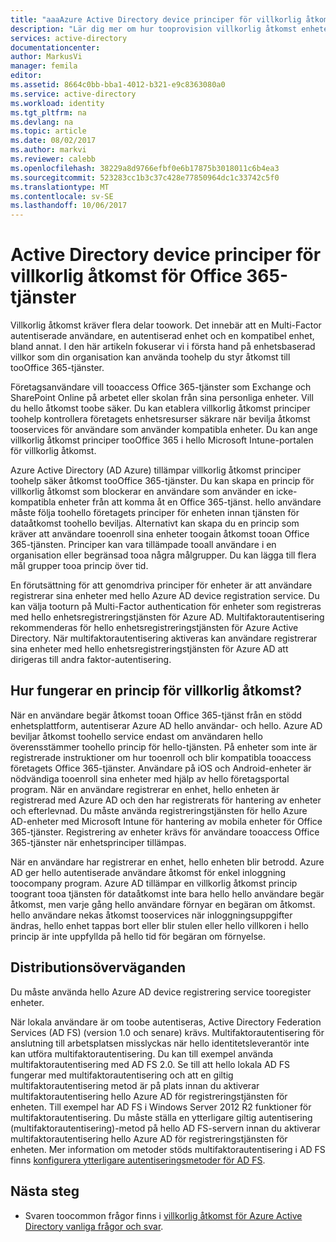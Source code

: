 ```yaml
---
title: "aaaAzure Active Directory device principer för villkorlig åtkomst för Office 365-tjänster | Microsoft Docs"
description: "Lär dig mer om hur tooprovision villkorlig åtkomst enheten principer toohelp ser företagsresurser säkrare, samtidigt som användaren tooservices för efterlevnad och åtkomst."
services: active-directory
documentationcenter: 
author: MarkusVi
manager: femila
editor: 
ms.assetid: 8664c0bb-bba1-4012-b321-e9c8363080a0
ms.service: active-directory
ms.workload: identity
ms.tgt_pltfrm: na
ms.devlang: na
ms.topic: article
ms.date: 08/02/2017
ms.author: markvi
ms.reviewer: calebb
ms.openlocfilehash: 38229a8d9766efbf0e6b17875b3018011c6b4ea3
ms.sourcegitcommit: 523283cc1b3c37c428e77850964dc1c33742c5f0
ms.translationtype: MT
ms.contentlocale: sv-SE
ms.lasthandoff: 10/06/2017
---
```

# <a name="active-directory-conditional-access-device-policies-for-office-365-services"></a>Active Directory device principer för villkorlig åtkomst för Office 365-tjänster

Villkorlig åtkomst kräver flera delar toowork. Det innebär att en Multi-Factor autentiserade användare, en autentiserad enhet och en kompatibel enhet, bland annat. I den här artikeln fokuserar vi i första hand på enhetsbaserad villkor som din organisation kan använda toohelp du styr åtkomst till tooOffice 365-tjänster. 

Företagsanvändare vill tooaccess Office 365-tjänster som Exchange och SharePoint Online på arbetet eller skolan från sina personliga enheter. Vill du hello åtkomst toobe säker. Du kan etablera villkorlig åtkomst principer toohelp kontrollera företagets enhetsresurser säkrare när bevilja åtkomst tooservices för användare som använder kompatibla enheter. Du kan ange villkorlig åtkomst principer tooOffice 365 i hello Microsoft Intune-portalen för villkorlig åtkomst.

Azure Active Directory (AD Azure) tillämpar villkorlig åtkomst principer toohelp säker åtkomst tooOffice 365-tjänster. Du kan skapa en princip för villkorlig åtkomst som blockerar en användare som använder en icke-kompatibla enheter från att komma åt en Office 365-tjänst. hello användare måste följa toohello företagets principer för enheten innan tjänsten för dataåtkomst toohello beviljas. Alternativt kan skapa du en princip som kräver att användare tooenroll sina enheter toogain åtkomst tooan Office 365-tjänsten. Principer kan vara tillämpade tooall användare i en organisation eller begränsad tooa några målgrupper. Du kan lägga till flera mål grupper tooa princip över tid.

En förutsättning för att genomdriva principer för enheter är att användare registrerar sina enheter med hello Azure AD device registration service. Du kan välja tooturn på Multi-Factor authentication för enheter som registreras med hello enhetsregistreringstjänsten för Azure AD. Multifaktorautentisering rekommenderas för hello enhetsregistreringstjänsten för Azure Active Directory. När multifaktorautentisering aktiveras kan användare registrerar sina enheter med hello enhetsregistreringstjänsten för Azure AD att dirigeras till andra faktor-autentisering.

## <a name="how-does-a-conditional-access-policy-work"></a>Hur fungerar en princip för villkorlig åtkomst?

När en användare begär åtkomst tooan Office 365-tjänst från en stödd enhetsplattform, autentiserar Azure AD hello användar- och hello. Azure AD beviljar åtkomst toohello service endast om användaren hello överensstämmer toohello princip för hello-tjänsten. På enheter som inte är registrerade instruktioner om hur tooenroll och blir kompatibla tooaccess företagets Office 365-tjänster. Användare på iOS och Android-enheter är nödvändiga tooenroll sina enheter med hjälp av hello företagsportal program. När en användare registrerar en enhet, hello enheten är registrerad med Azure AD och den har registrerats för hantering av enheter och efterlevnad. Du måste använda registreringstjänsten för hello Azure AD-enheter med Microsoft Intune för hantering av mobila enheter för Office 365-tjänster. Registrering av enheter krävs för användare tooaccess Office 365-tjänster när enhetsprinciper tillämpas.

När en användare har registrerar en enhet, hello enheten blir betrodd. Azure AD ger hello autentiserade användare åtkomst för enkel inloggning toocompany program. Azure AD tillämpar en villkorlig åtkomst princip toogrant tooa tjänsten för dataåtkomst inte bara hello hello användare begär åtkomst, men varje gång hello användare förnyar en begäran om åtkomst. hello användare nekas åtkomst tooservices när inloggningsuppgifter ändras, hello enhet tappas bort eller blir stulen eller hello villkoren i hello princip är inte uppfyllda på hello tid för begäran om förnyelse.

## <a name="deployment-considerations"></a>Distributionsöverväganden

Du måste använda hello Azure AD device registrering service tooregister enheter.

När lokala användare är om toobe autentiseras, Active Directory Federation Services (AD FS) (version 1.0 och senare) krävs. Multifaktorautentisering för anslutning till arbetsplatsen misslyckas när hello identitetsleverantör inte kan utföra multifaktorautentisering. Du kan till exempel använda multifaktorautentisering med AD FS 2.0. Se till att hello lokala AD FS fungerar med multifaktorautentisering och att en giltig multifaktorautentisering metod är på plats innan du aktiverar multifaktorautentisering hello Azure AD för registreringstjänsten för enheten. Till exempel har AD FS i Windows Server 2012 R2 funktioner för multifaktorautentisering. Du måste ställa en ytterligare giltig autentisering (multifaktorautentisering)-metod på hello AD FS-servern innan du aktiverar multifaktorautentisering hello Azure AD för registreringstjänsten för enheten. Mer information om metoder stöds multifaktorautentisering i AD FS finns [konfigurera ytterligare autentiseringsmetoder för AD FS](/windows-server/identity/ad-fs/operations/configure-additional-authentication-methods-for-ad-fs).

## <a name="next-steps"></a>Nästa steg

*   Svaren toocommon frågor finns i [villkorlig åtkomst för Azure Active Directory vanliga frågor och svar](active-directory-conditional-faqs.md).
